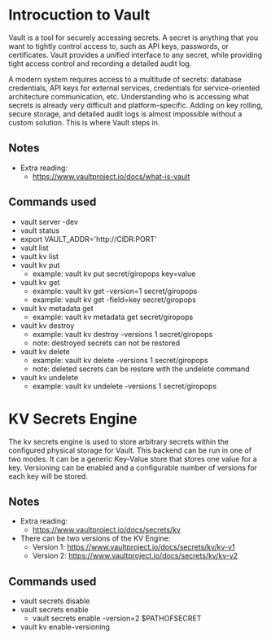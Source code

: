 # Introcuction to Vault

Vault is a tool for securely accessing secrets. A secret is anything that you want to tightly control access to, such as API keys, passwords, or certificates. Vault provides a unified interface to any secret, while providing tight access control and recording a detailed audit log.

A modern system requires access to a multitude of secrets: database credentials, API keys for external services, credentials for service-oriented architecture communication, etc. Understanding who is accessing what secrets is already very difficult and platform-specific. Adding on key rolling, secure storage, and detailed audit logs is almost impossible without a custom solution. This is where Vault steps in.

## Notes

* Extra reading:
  * https://www.vaultproject.io/docs/what-is-vault

## Commands used

* vault server -dev
* vault status
* export VAULT_ADDR='http://CIDR:PORT'
* vault list
* vault kv list
* vault kv put
  * example: vault kv put secret/giropops key=value
* vault kv get
  * example: vault kv get -version=1 secret/giropops
  * example: vault kv get -field=key secret/giropops
* vault kv metadata get 
  * example: vault kv metadata get secret/giropops
* vault kv destroy
  * example: vault kv destroy -versions 1 secret/giropops
  * note: destroyed secrets can not be restored
* vault kv delete
  * example: vault kv delete -versions 1 secret/giropops
  * note: deleted secrets can be restore with the undelete command
* vault kv undelete
  * example: vault kv undelete -versions 1 secret/giropops
# KV Secrets Engine

The kv secrets engine is used to store arbitrary secrets within the configured physical storage for Vault. This backend can be run in one of two modes. It can be a generic Key-Value store that stores one value for a key. Versioning can be enabled and a configurable number of versions for each key will be stored.

## Notes

* Extra reading:
  * https://www.vaultproject.io/docs/secrets/kv
* There can be two versions of the KV Engine:
  * Version 1: https://www.vaultproject.io/docs/secrets/kv/kv-v1
  * Version 2: https://www.vaultproject.io/docs/secrets/kv/kv-v2

## Commands used

* vault secrets disable
* vault secrets enable
  * vault secrets enable -version=2 $PATHOFSECRET
* vault kv enable-versioning
